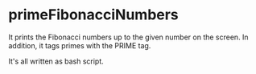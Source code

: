 # primeFibonacciNumbers

It prints the Fibonacci numbers up to the given number on the screen. In addition, it tags primes with the PRIME tag.

It's all written as bash script.
